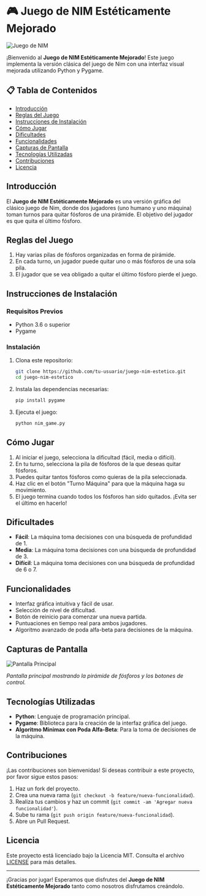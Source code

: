 # 🎮 Juego de NIM Estéticamente Mejorado

![Juego de NIM](https://external-content.duckduckgo.com/iu/?u=http%3A%2F%2Fi.imgur.com%2F0wiGNRi.png&f=1&nofb=1&ipt=ef4e338949c9b311319ab4dd54baee1dd63d6a0630c00add6de64c122916aeb0&ipo=images)

¡Bienvenido al **Juego de NIM Estéticamente Mejorado**! Este juego implementa la versión clásica del juego de Nim con una interfaz visual mejorada utilizando Python y Pygame.

## 📋 Tabla de Contenidos
- [Introducción](#introducción)
- [Reglas del Juego](#reglas-del-juego)
- [Instrucciones de Instalación](#instrucciones-de-instalación)
- [Cómo Jugar](#cómo-jugar)
- [Dificultades](#dificultades)
- [Funcionalidades](#funcionalidades)
- [Capturas de Pantalla](#capturas-de-pantalla)
- [Tecnologías Utilizadas](#tecnologías-utilizadas)
- [Contribuciones](#contribuciones)
- [Licencia](#licencia)

## Introducción

El **Juego de NIM Estéticamente Mejorado** es una versión gráfica del clásico juego de Nim, donde dos jugadores (uno humano y uno máquina) toman turnos para quitar fósforos de una pirámide. El objetivo del jugador es que quita el último fósforo.

## Reglas del Juego

1. Hay varias pilas de fósforos organizadas en forma de pirámide.
2. En cada turno, un jugador puede quitar uno o más fósforos de una sola pila.
3. El jugador que se vea obligado a quitar el último fósforo pierde el juego.

## Instrucciones de Instalación

### Requisitos Previos

- Python 3.6 o superior
- Pygame

### Instalación

1. Clona este repositorio:

    ```bash
    git clone https://github.com/tu-usuario/juego-nim-estetico.git
    cd juego-nim-estetico
    ```

2. Instala las dependencias necesarias:

    ```bash
    pip install pygame
    ```

3. Ejecuta el juego:

    ```bash
    python nim_game.py
    ```

## Cómo Jugar

1. Al iniciar el juego, selecciona la dificultad (fácil, media o difícil).
2. En tu turno, selecciona la pila de fósforos de la que deseas quitar fósforos.
3. Puedes quitar tantos fósforos como quieras de la pila seleccionada.
4. Haz clic en el botón "Turno Máquina" para que la máquina haga su movimiento.
5. El juego termina cuando todos los fósforos han sido quitados. ¡Evita ser el último en hacerlo!

## Dificultades

- **Fácil**: La máquina toma decisiones con una búsqueda de profundidad de 1.
- **Media**: La máquina toma decisiones con una búsqueda de profundidad de 3.
- **Difícil**: La máquina toma decisiones con una búsqueda de profundidad de 6 o 7.

## Funcionalidades

- Interfaz gráfica intuitiva y fácil de usar.
- Selección de nivel de dificultad.
- Botón de reinicio para comenzar una nueva partida.
- Puntuaciones en tiempo real para ambos jugadores.
- Algoritmo avanzado de poda alfa-beta para decisiones de la máquina.

## Capturas de Pantalla

![Pantalla Principal]([https://img.itch.zone/aW1nLzEyMTI0NDkyLnBuZw==/original/eZY5ii.png](https://github.com/Skaipe12/nim_game/blob/main/Tablero.png?raw=true))

*Pantalla principal mostrando la pirámide de fósforos y los botones de control.*

## Tecnologías Utilizadas

- **Python**: Lenguaje de programación principal.
- **Pygame**: Biblioteca para la creación de la interfaz gráfica del juego.
- **Algoritmo Minimax con Poda Alfa-Beta**: Para la toma de decisiones de la máquina.

## Contribuciones

¡Las contribuciones son bienvenidas! Si deseas contribuir a este proyecto, por favor sigue estos pasos:

1. Haz un fork del proyecto.
2. Crea una nueva rama (`git checkout -b feature/nueva-funcionalidad`).
3. Realiza tus cambios y haz un commit (`git commit -am 'Agregar nueva funcionalidad'`).
4. Sube tu rama (`git push origin feature/nueva-funcionalidad`).
5. Abre un Pull Request.

## Licencia

Este proyecto está licenciado bajo la Licencia MIT. Consulta el archivo [LICENSE](LICENSE) para más detalles.

---

¡Gracias por jugar! Esperamos que disfrutes del **Juego de NIM Estéticamente Mejorado** tanto como nosotros disfrutamos creándolo.
